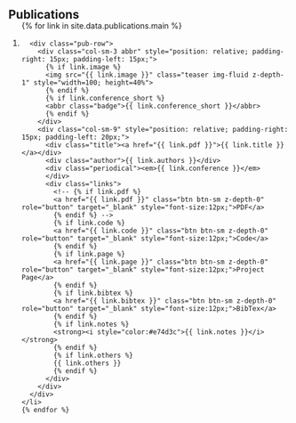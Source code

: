 <h2 id="publications" style="margin: 2px 0px -15px;">Publications</h2>

<div class="publications">
  <ol class="bibliography">
    {% for link in site.data.publications.main %}
    <li>
      <style>
        .pub-row {
          margin-bottom: 2px; /* Reduced margin for smaller space */
          margin-top: 2px; /* Reduced margin for smaller space */
        }
      </style>

      <div class="pub-row">
        <div class="col-sm-3 abbr" style="position: relative; padding-right: 15px; padding-left: 15px;">
          {% if link.image %}
          <img src="{{ link.image }}" class="teaser img-fluid z-depth-1" style="width=100; height=40%">
          {% endif %}
          {% if link.conference_short %}
          <abbr class="badge">{{ link.conference_short }}</abbr>
          {% endif %}
        </div>
        <div class="col-sm-9" style="position: relative; padding-right: 15px; padding-left: 20px;">
          <div class="title"><a href="{{ link.pdf }}">{{ link.title }}</a></div>
          <div class="author">{{ link.authors }}</div>
          <div class="periodical"><em>{{ link.conference }}</em>
          </div>
          <div class="links">
            <!-- {% if link.pdf %}
            <a href="{{ link.pdf }}" class="btn btn-sm z-depth-0" role="button" target="_blank" style="font-size:12px;">PDF</a>
            {% endif %} -->
            {% if link.code %}
            <a href="{{ link.code }}" class="btn btn-sm z-depth-0" role="button" target="_blank" style="font-size:12px;">Code</a>
            {% endif %}
            {% if link.page %}
            <a href="{{ link.page }}" class="btn btn-sm z-depth-0" role="button" target="_blank" style="font-size:12px;">Project Page</a>
            {% endif %}
            {% if link.bibtex %}
            <a href="{{ link.bibtex }}" class="btn btn-sm z-depth-0" role="button" target="_blank" style="font-size:12px;">BibTex</a>
            {% endif %}
            {% if link.notes %}
            <strong><i style="color:#e74d3c">{{ link.notes }}</i></strong>
            {% endif %}
            {% if link.others %}
            {{ link.others }}
            {% endif %}
          </div>
        </div>
      </div>
    </li>
    {% endfor %}
  </ol>
</div>

